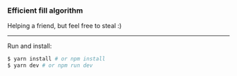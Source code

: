 ### Efficient fill algorithm

Helping a friend, but feel free to steal :)

---

Run and install:
```bash
$ yarn install # or npm install
$ yarn dev # or npm run dev
```
